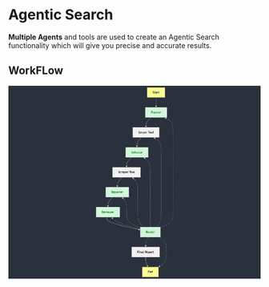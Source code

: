 
# Agentic Search
**Multiple Agents** and tools are used to create an Agentic Search functionality which will give you precise and accurate results.

## WorkFLow
![image](https://github.com/omkar-afk/omkar-afk/blob/main/assets/mermaid-diagram-2024-12-30-204230.png)


